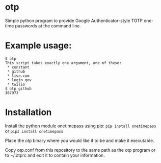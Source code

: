 # otp
Simple python program to provide Google Authenticator-style TOTP one-time passwords at the command line.

# Example usage:
    $ otp
    This script takes exactly one argument, one of these:
     * constant
     * github
     * live.com
     * login.gov
     * twilio
    $ otp github
    367973

# Installation
Install the python module onetimepass using pip:
`pip install onetimepass` or `pip3 install onetimepass`

Place the otp binary where you would like it to be and make it executable.

Copy otp.conf from this repository to the same path as the otp program or to ~/.otprc
and edit it to contain your information.
